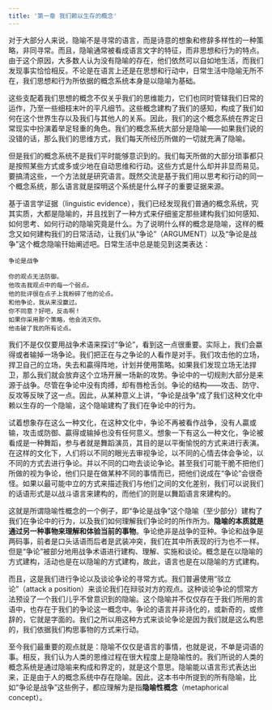 ```yaml
---
title: '第一章 我们赖以生存的概念'
---
```


对于大部分人来说，隐喻不是寻常的语言，而是诗意的想象和修辞多样性的一种策略，非同寻常。而且，隐喻通常被看成语言文字的特征，而非思想和行为的特点。由于这个原因，大多数人认为没有隐喻的存在，他们依然可以自如地生活，而我们发现事实恰恰相反。不论是在语言上还是在思想和行动中，日常生活中隐喻无所不在，我们思想和行为所依据的概念系统本身是以隐喻为基础。

这些支配着我们思想的概念不仅关乎我们的思维能力，它们也同时管辖我们日常的运作，乃至一些细枝末叶的平凡细节。这些概念建构了我们的感知，构成了我们如何在这个世界生存以及我们与其他人的关系。因此，我们的这个概念系统在界定日常现实中扮演着举足轻重的角色。我们的概念系统大部分是隐喻——如果我们说的没错的话，那么我们的思维方式，我们每天所经历所做的一切就充满了隐喻。

但是我们的概念系统不是我们平时能够意识到的。我们每天所做的大部分琐事都只是按照某些方式或多或少地在自动思维和行动。这些方式是什么却并非显而易见。要搞清这些，一个方法就是研究语言。既然交流是基于我们用以思考和行动的同一个概念系统，那么语言就是探明这个系统是什么样子的重要证据来源。

基于语言学证据（linguistic evidence），我们已经发现我们普通的概念系统，究其实质，大都是隐喻的，并且找到了一种方式来仔细鉴定那些建构我们如何感知、如何思考、如何行动的隐喻究竟是什么。为了说明什么样的概念是隐喻，这样的概念又如何建构我们的日常活动，让我们从“争论”（ARGUMENT）以及“争论是战争”这个概念隐喻幵始阐述吧。日常生活中总是能见到这类表达：

```
争论是战争

你的观点无法防御。
他攻击我观点中的每一个弱点。
他的批评很在点子上我粉碎了他的论点。
和他争论，我从来没赢过。
你不同意？好吧，反击啊！
如果你采用那个策略，他会消灭你。
他击破了我的所有论点。
```

我们不是仅仅要用战争术语来探讨“争论”，看到这一点很重要。实际上，我们会蠃得或者输掉一场争论。我们把正在与之争论的人看作是对手。我们攻击他的立场，捍卫自己的立场，失去和贏得阵地，计划并使用策略。如果我们发现立场无法捍卫，那么我们就会放弃这个立场开展一场新的攻势。争论中的一切规則大部分是来源于战争。尽管在争论中没有肉搏，却有唇枪舌剑。争论的结构——攻击、防守、反攻等反映了这一点。因此，从某种意义上讲，“争论是战争”成了我们这种文化中赖以生存的一个隐喻，这个隐喻建构了我们在争论中的行为。

试着想象存在这么一种文化，在这种文化中，争论不再被看作战争，没有人贏或输，攻击或防御、贏得或输掉也没有任何意义。想象一下有这么一种文化，争论被看成是一种舞蹈，参与者就是舞蹈演员，其目的是以平衡愉悦的方式来进行表演。在这样的文化下，人们将以不同的眼光去审视争论，以不同的心情去体会争论，以不同的方式去进行争论。并以不同的口吻去谈论争论。甚至我们可能干脆不把他们所做的视为争论，他们只是在做某种不同的事情而已，把他们说成在“争论”会很奇怪。如果以最可能中立的方式来描述我们与他们之间的文化差别，我们可以说我们的话语形式是以战斗语言来建构的，而他们的则是以舞蹈语言來建构的。

这就是所谓隐喻性概念的一个例子，即“争论是战争”这个隐喻（至少部分）建构了我们在争论中的行为，以及我们如何理解我们争论时的所作所为。**隐喻的本质就是通过另一种事物来理解和体验当前的事物**。争论绝非是战争的亚种。争论和战争是两码事，前者是口头话语而后者是武装冲突，我们在其中所表现的行为也不一样。但是“争论”被部分地用战争术语进行建构、理解、实施和谈论。概念是在以隐喻的方式建构，活动也是在以隐喻的方式建构，故此，语言也是在以隐喻的方式建构。

而且，这是我们进行争论以及谈论争论的寻常方式。我们普遍使用“驳立论”（attack a position）来谈论我们在辩驳对方的观点。这种谈论争论的惯常方法预设了一个我们儿乎不曾意识到的隐喻。这个隐喻并不仅仅存在于我们所用的言语中，也存在于我们的争论这一概念中。争论的语言并非诗化的，或新奇的，或修辞的，它就是字面的。我们之所以用这种方式来谈论争论是因为我们就是这么构思的，我们依据我们构思事物的方式来行动。

至今我们最重要的观点就是：隐喻不仅仅是语言的事情，也就是说，不单是词语的事。相反，我们认为人类的思维过程在很大程度上是隐喻性的。我们所说的人类的概念系统是通过隐喻来构成和界定的，就是这个意思。隐喻能以语言形式表达出来，正是由于人的概念系统中存在隐喻。因此，这本书中所提到的所有隐喻，比如“争论是战争”这些例子，都应理解为是指**隐喻性概念**（metaphorical concept）。
